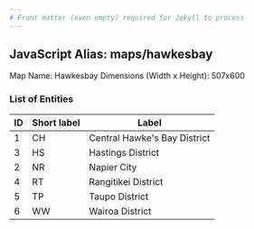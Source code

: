 ```yaml
---
# Front matter (even empty) required for Jekyll to process
---
```


## JavaScript Alias: maps/hawkesbay

Map Name: Hawkesbay
Dimensions (Width x Height): 507x600





### List of Entities

ID | Short label | Label
---|---|---|
1|CH|Central Hawke's Bay District
3|HS|Hastings District
2|NR|Napier City
4|RT|Rangitikei District
5|TP|Taupo District
6|WW|Wairoa District

